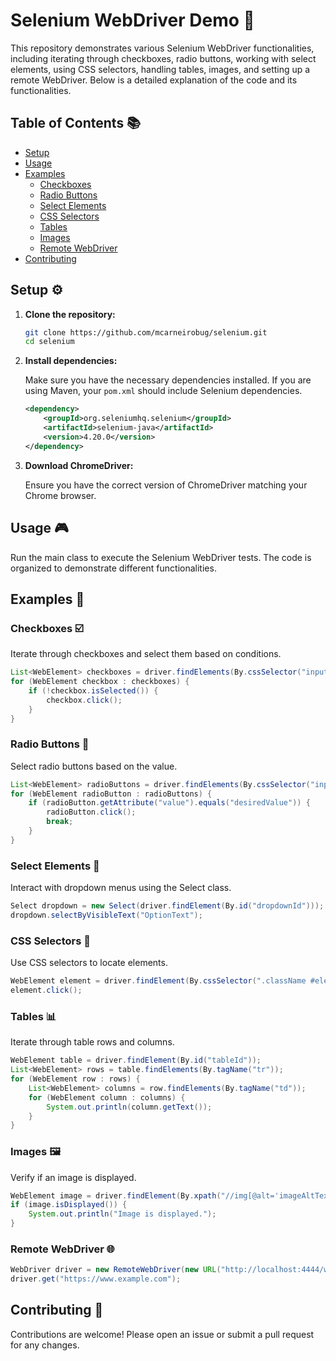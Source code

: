 # Selenium WebDriver Demo 🚀

This repository demonstrates various Selenium WebDriver functionalities, including iterating through checkboxes, radio buttons, working with select elements, using CSS selectors, handling tables, images, and setting up a remote WebDriver. Below is a detailed explanation of the code and its functionalities.

## Table of Contents 📚

- [Setup](#setup)
- [Usage](#usage)
- [Examples](#examples)
  - [Checkboxes](#checkboxes)
  - [Radio Buttons](#radio-buttons)
  - [Select Elements](#select-elements)
  - [CSS Selectors](#css-selectors)
  - [Tables](#tables)
  - [Images](#images)
  - [Remote WebDriver](#remote-webdriver)
- [Contributing](#contributing)

## Setup ⚙️

1. **Clone the repository:**

    ```sh
    git clone https://github.com/mcarneirobug/selenium.git
    cd selenium
    ```

2. **Install dependencies:**

    Make sure you have the necessary dependencies installed. If you are using Maven, your `pom.xml` should include Selenium dependencies.

    ```xml
    <dependency>
        <groupId>org.seleniumhq.selenium</groupId>
        <artifactId>selenium-java</artifactId>
        <version>4.20.0</version>
    </dependency>
    ```

3. **Download ChromeDriver:**

    Ensure you have the correct version of ChromeDriver matching your Chrome browser.

## Usage 🎮

Run the main class to execute the Selenium WebDriver tests. The code is organized to demonstrate different functionalities.

## Examples 🧩

### Checkboxes ☑️

Iterate through checkboxes and select them based on conditions.

```java
List<WebElement> checkboxes = driver.findElements(By.cssSelector("input[type='checkbox']"));
for (WebElement checkbox : checkboxes) {
    if (!checkbox.isSelected()) {
        checkbox.click();
    }
}
```

### Radio Buttons 🔘

Select radio buttons based on the value.

```java
List<WebElement> radioButtons = driver.findElements(By.cssSelector("input[type='radio']"));
for (WebElement radioButton : radioButtons) {
    if (radioButton.getAttribute("value").equals("desiredValue")) {
        radioButton.click();
        break;
    }
}
```

### Select Elements 📑

Interact with dropdown menus using the Select class.

```java
Select dropdown = new Select(driver.findElement(By.id("dropdownId")));
dropdown.selectByVisibleText("OptionText");
```

### CSS Selectors 🎨
Use CSS selectors to locate elements.

```java
WebElement element = driver.findElement(By.cssSelector(".className #elementId"));
element.click();
```
### Tables 📊

Iterate through table rows and columns.

```java
WebElement table = driver.findElement(By.id("tableId"));
List<WebElement> rows = table.findElements(By.tagName("tr"));
for (WebElement row : rows) {
    List<WebElement> columns = row.findElements(By.tagName("td"));
    for (WebElement column : columns) {
        System.out.println(column.getText());
    }
}
```

### Images 🖼️

Verify if an image is displayed.

```java
WebElement image = driver.findElement(By.xpath("//img[@alt='imageAltText']"));
if (image.isDisplayed()) {
    System.out.println("Image is displayed.");
}
```

### Remote WebDriver 🌐

```java
WebDriver driver = new RemoteWebDriver(new URL("http://localhost:4444/wd/hub"), new ChromeOptions());
driver.get("https://www.example.com");
```

## Contributing 🤝
Contributions are welcome! Please open an issue or submit a pull request for any changes.
